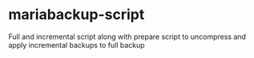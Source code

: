 # mariabackup-script
Full and incremental script along with prepare script to uncompress and apply incremental backups to full backup
